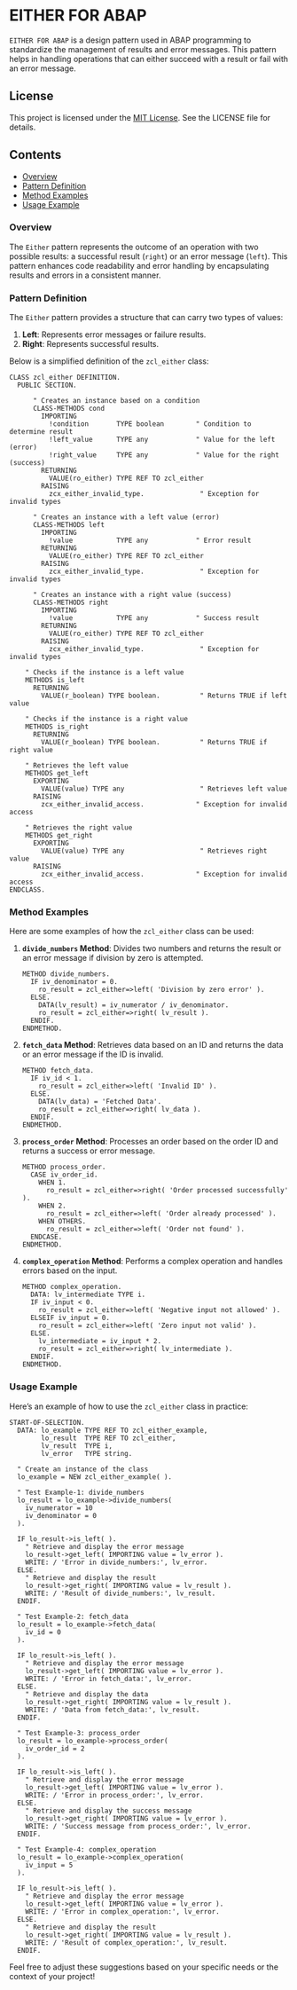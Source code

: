 # EITHER FOR ABAP

`EITHER FOR ABAP` is a design pattern used in ABAP programming to standardize the management of results and error messages. This pattern helps in handling operations that can either succeed with a result or fail with an error message.

## License

This project is licensed under the [MIT License](LICENSE). See the LICENSE file for details.

## Contents

- [Overview](#overview)
- [Pattern Definition](#pattern-definition)
- [Method Examples](#method-examples)
- [Usage Example](#usage-example)

### Overview

The `Either` pattern represents the outcome of an operation with two possible results: a successful result (`right`) or an error message (`left`). This pattern enhances code readability and error handling by encapsulating results and errors in a consistent manner.

### Pattern Definition

The `Either` pattern provides a structure that can carry two types of values:

1. **Left**: Represents error messages or failure results.
2. **Right**: Represents successful results.

Below is a simplified definition of the `zcl_either` class:

```abap
CLASS zcl_either DEFINITION.
  PUBLIC SECTION.

      " Creates an instance based on a condition
      CLASS-METHODS cond
        IMPORTING
          !condition       TYPE boolean        " Condition to determine result
          !left_value      TYPE any            " Value for the left (error)
          !right_value     TYPE any            " Value for the right (success)
        RETURNING
          VALUE(ro_either) TYPE REF TO zcl_either
        RAISING
          zcx_either_invalid_type.              " Exception for invalid types

      " Creates an instance with a left value (error)
      CLASS-METHODS left
        IMPORTING
          !value           TYPE any            " Error result
        RETURNING
          VALUE(ro_either) TYPE REF TO zcl_either
        RAISING
          zcx_either_invalid_type.              " Exception for invalid types

      " Creates an instance with a right value (success)
      CLASS-METHODS right
        IMPORTING
          !value           TYPE any            " Success result
        RETURNING
          VALUE(ro_either) TYPE REF TO zcl_either
        RAISING
          zcx_either_invalid_type.              " Exception for invalid types

    " Checks if the instance is a left value
    METHODS is_left
      RETURNING
        VALUE(r_boolean) TYPE boolean.          " Returns TRUE if left value

    " Checks if the instance is a right value
    METHODS is_right
      RETURNING
        VALUE(r_boolean) TYPE boolean.          " Returns TRUE if right value

    " Retrieves the left value
    METHODS get_left
      EXPORTING
        VALUE(value) TYPE any                   " Retrieves left value
      RAISING
        zcx_either_invalid_access.             " Exception for invalid access

    " Retrieves the right value
    METHODS get_right
      EXPORTING
        VALUE(value) TYPE any                   " Retrieves right value
      RAISING
        zcx_either_invalid_access.             " Exception for invalid access
ENDCLASS.
```

### Method Examples

Here are some examples of how the `zcl_either` class can be used:

1. **`divide_numbers` Method**: Divides two numbers and returns the result or an error message if division by zero is attempted.

   ```abap
   METHOD divide_numbers.
     IF iv_denominator = 0.
       ro_result = zcl_either=>left( 'Division by zero error' ).
     ELSE.
       DATA(lv_result) = iv_numerator / iv_denominator.
       ro_result = zcl_either=>right( lv_result ).
     ENDIF.
   ENDMETHOD.
   ```

2. **`fetch_data` Method**: Retrieves data based on an ID and returns the data or an error message if the ID is invalid.

   ```abap
   METHOD fetch_data.
     IF iv_id < 1.
       ro_result = zcl_either=>left( 'Invalid ID' ).
     ELSE.
       DATA(lv_data) = 'Fetched Data'.
       ro_result = zcl_either=>right( lv_data ).
     ENDIF.
   ENDMETHOD.
   ```

3. **`process_order` Method**: Processes an order based on the order ID and returns a success or error message.

   ```abap
   METHOD process_order.
     CASE iv_order_id.
       WHEN 1.
         ro_result = zcl_either=>right( 'Order processed successfully' ).
       WHEN 2.
         ro_result = zcl_either=>left( 'Order already processed' ).
       WHEN OTHERS.
         ro_result = zcl_either=>left( 'Order not found' ).
     ENDCASE.
   ENDMETHOD.
   ```

4. **`complex_operation` Method**: Performs a complex operation and handles errors based on the input.

   ```abap
   METHOD complex_operation.
     DATA: lv_intermediate TYPE i.
     IF iv_input < 0.
       ro_result = zcl_either=>left( 'Negative input not allowed' ).
     ELSEIF iv_input = 0.
       ro_result = zcl_either=>left( 'Zero input not valid' ).
     ELSE.
       lv_intermediate = iv_input * 2.
       ro_result = zcl_either=>right( lv_intermediate ).
     ENDIF.
   ENDMETHOD.
   ```

### Usage Example

Here’s an example of how to use the `zcl_either` class in practice:

```abap
START-OF-SELECTION.
  DATA: lo_example TYPE REF TO zcl_either_example,
        lo_result  TYPE REF TO zcl_either,
        lv_result  TYPE i,
        lv_error   TYPE string.

  " Create an instance of the class
  lo_example = NEW zcl_either_example( ).

  " Test Example-1: divide_numbers
  lo_result = lo_example->divide_numbers(
    iv_numerator = 10
    iv_denominator = 0
  ).

  IF lo_result->is_left( ).
    " Retrieve and display the error message
    lo_result->get_left( IMPORTING value = lv_error ).
    WRITE: / 'Error in divide_numbers:', lv_error.
  ELSE.
    " Retrieve and display the result
    lo_result->get_right( IMPORTING value = lv_result ).
    WRITE: / 'Result of divide_numbers:', lv_result.
  ENDIF.

  " Test Example-2: fetch_data
  lo_result = lo_example->fetch_data(
    iv_id = 0
  ).

  IF lo_result->is_left( ).
    " Retrieve and display the error message
    lo_result->get_left( IMPORTING value = lv_error ).
    WRITE: / 'Error in fetch_data:', lv_error.
  ELSE.
    " Retrieve and display the data
    lo_result->get_right( IMPORTING value = lv_result ).
    WRITE: / 'Data from fetch_data:', lv_result.
  ENDIF.

  " Test Example-3: process_order
  lo_result = lo_example->process_order(
    iv_order_id = 2
  ).

  IF lo_result->is_left( ).
    " Retrieve and display the error message
    lo_result->get_left( IMPORTING value = lv_error ).
    WRITE: / 'Error in process_order:', lv_error.
  ELSE.
    " Retrieve and display the success message
    lo_result->get_right( IMPORTING value = lv_error ).
    WRITE: / 'Success message from process_order:', lv_error.
  ENDIF.

  " Test Example-4: complex_operation
  lo_result = lo_example->complex_operation(
    iv_input = 5
  ).

  IF lo_result->is_left( ).
    " Retrieve and display the error message
    lo_result->get_left( IMPORTING value = lv_error ).
    WRITE: / 'Error in complex_operation:', lv_error.
  ELSE.
    " Retrieve and display the result
    lo_result->get_right( IMPORTING value = lv_result ).
    WRITE: / 'Result of complex_operation:', lv_result.
  ENDIF.
```

Feel free to adjust these suggestions based on your specific needs or the context of your project!
